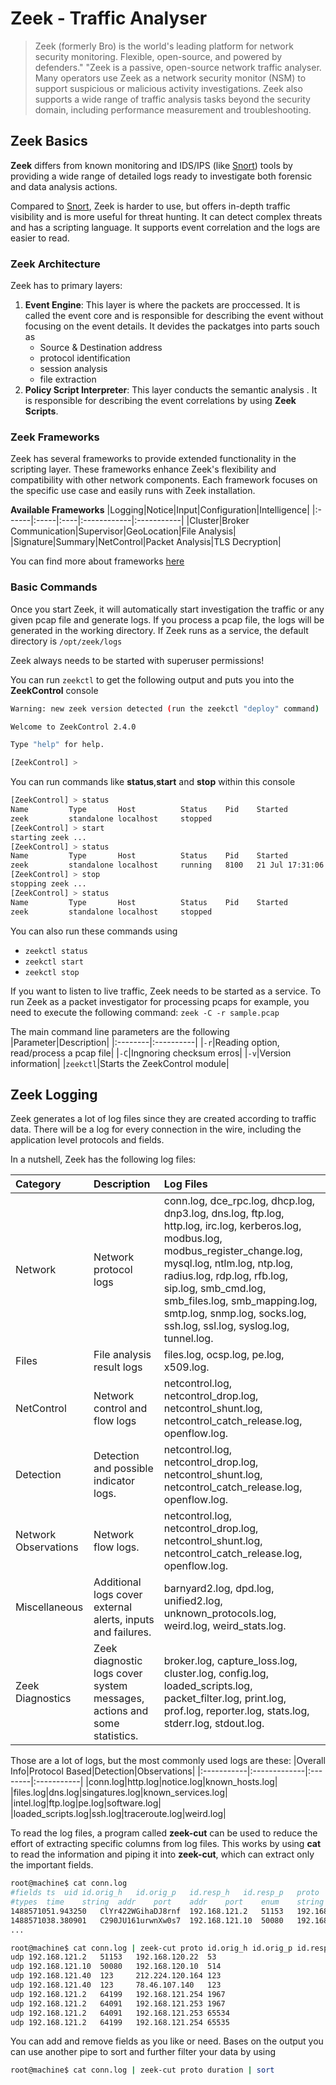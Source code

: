 # Zeek - Traffic Analyser
>Zeek (formerly Bro) is the world's leading platform for network security monitoring. Flexible, open-source, and powered by defenders." "Zeek is a passive, open-source network traffic analyser. Many operators use Zeek as a network security monitor (NSM) to support suspicious or malicious activity investigations. Zeek also supports a wide range of traffic analysis tasks beyond the security domain, including performance measurement and troubleshooting.

## Zeek Basics
**Zeek** differs from known monitoring and IDS/IPS (like [Snort](./snort.md)) tools by providing a wide range of detailed logs ready to investigate both forensic and data analysis actions.

Compared to <ins>Snort</ins>, Zeek is harder to use, but offers in-depth traffic visibility and is more useful for threat hunting. It can detect complex threats and has a scripting language. It supports event correlation and the logs are easier to read. 

### Zeek Architecture

Zeek has to primary layers:
1. **Event Engine**: This layer is where the packets are proccessed. It is called the event core and is responsible for describing the event without focusing on the event details. It devides the packatges into parts souch as
   - Source & Destination address
   - protocol identification
   - session analysis
   - file extraction
2. **Policy Script Interpreter**: This layer conducts the semantic analysis . It is responsible for describing the event correlations by using **Zeek Scripts**.

### Zeek Frameworks
Zeek has several frameworks to provide extended functionality in the scripting layer. These frameworks enhance Zeek's flexibility and compatibility with other network components. Each framework focuses on the specific use case and easily runs with Zeek installation.

**Available Frameworks**
|Logging|Notice|Input|Configuration|Intelligence|
|:------|:-----|:----|:------------|:-----------|
|Cluster|Broker Communication|Supervisor|GeoLocation|File Analysis|
|Signature|Summary|NetControl|Packet Analysis|TLS Decryption|

You can find more about frameworks [here](https://docs.zeek.org/en/master/frameworks/index.html)


### Basic Commands
Once you start Zeek, it will automatically start investigation the traffic or any given pcap file and generate logs. If you process a pcap file, the logs will be generated in the working directory. If Zeek runs as a service, the default directory is ``/opt/zeek/logs`` 

Zeek always needs to be started with superuser permissions!

You can run `zeekctl` to get the following output and puts you into the **ZeekControl** console

```bash
Warning: new zeek version detected (run the zeekctl "deploy" command)

Welcome to ZeekControl 2.4.0

Type "help" for help.

[ZeekControl] >
```

You can run commands like **status**,**start** and **stop** within this console

```bash
[ZeekControl] > status
Name         Type       Host          Status    Pid    Started
zeek         standalone localhost     stopped
[ZeekControl] > start
starting zeek ...
[ZeekControl] > status
Name         Type       Host          Status    Pid    Started
zeek         standalone localhost     running   8100   21 Jul 17:31:06
[ZeekControl] > stop
stopping zeek ...
[ZeekControl] > status
Name         Type       Host          Status    Pid    Started
zeek         standalone localhost     stopped
```

You can also run these commands using 
- `zeekctl status`
- `zeekctl start`
- `zeekctl stop`

If you want to listen to live traffic, Zeek needs to be started as a service. To run Zeek as a packet investigator for processing pcaps for example, you need to execute the following command:
`zeek -C -r sample.pcap`

The main command line parameters are the following
|Parameter|Description|
|:--------|:----------|
|`-r`|Reading option, read/process a pcap file|
|`-C`|Ingnoring checksum erros|
|`-v`|Version information|
|`zeekctl`|Starts the ZeekControl module|

## Zeek Logging
Zeek generates a lot of log files since they are created according to traffic data. There will be a log for every connection in the wire, including the application level protocols and fields.

In a nutshell, Zeek has the following log files:

|Category|Description|Log Files|
|:-------|:----------|:--------|
|Network|Network protocol logs|conn.log, dce_rpc.log, dhcp.log, dnp3.log, dns.log, ftp.log, http.log, irc.log, kerberos.log, modbus.log, modbus_register_change.log, mysql.log, ntlm.log, ntp.log, radius.log, rdp.log, rfb.log, sip.log, smb_cmd.log, smb_files.log, smb_mapping.log, smtp.log, snmp.log, socks.log, ssh.log, ssl.log, syslog.log, tunnel.log.|
|Files|File analysis result logs| files.log, ocsp.log, pe.log, x509.log.|
|NetControl|Network control and flow logs|netcontrol.log, netcontrol_drop.log, netcontrol_shunt.log, netcontrol_catch_release.log, openflow.log.|
|Detection|Detection and possible indicator logs.|netcontrol.log, netcontrol_drop.log, netcontrol_shunt.log, netcontrol_catch_release.log, openflow.log.|
|Network Observations|Network flow logs.|netcontrol.log, netcontrol_drop.log, netcontrol_shunt.log, netcontrol_catch_release.log, openflow.log.|
|Miscellaneous|Additional logs cover external alerts, inputs and failures.|barnyard2.log, dpd.log, unified2.log, unknown_protocols.log, weird.log, weird_stats.log.|
|Zeek Diagnostics| Zeek diagnostic logs cover system messages, actions and some statistics.| broker.log, capture_loss.log, cluster.log, config.log, loaded_scripts.log, packet_filter.log, print.log, prof.log, reporter.log, stats.log, stderr.log, stdout.log.|

Those are a lot of logs, but the most commonly used logs are these:
|Overall Info|Protocol Based|Detection|Observations|
|:-----------|:-------------|:--------|:-----------|
|conn.log|http.log|notice.log|known_hosts.log|
|files.log|dns.log|singatures.log|known_services.log|
|intel.log|ftp.log|pe.log|software.log|
|loaded_scripts.log|ssh.log|traceroute.log|weird.log|

To read the log files, a program called **zeek-cut** can be used to reduce the effort of extracting specific columns from log files.
This works by using **cat** to read the information and piping it into **zeek-cut**, which can extract only the important fields.

```bash
root@machine$ cat conn.log
#fields	ts	uid	id.orig_h	id.orig_p	id.resp_h	id.resp_p	proto	service	duration	orig_bytes	resp_bytes	conn_state	local_orig	local_resp	missed_bytes	history	orig_pkts	orig_ip_bytes	resp_pkts	resp_ip_bytes	tunnel_parents
#types	time	string	addr	port	addr	port	enum	string	intervalcount	count	string	bool	bool	count	string	count	count	count	count	set[string]
1488571051.943250	ClYr422WGihaDJ8rnf	192.168.121.2	51153	192.168.120.22	53	udp	dns	0.001263	36	106	SF	-	-0	Dd	1	64	1	134	-
1488571038.380901	C290JU161urwnXw0s7	192.168.121.10	50080	192.168.120.10	514	udp	-	0.000505	234	0	S0	-	-0	D	2	290	0	0	-
...

root@machine$ cat conn.log | zeek-cut proto id.orig_h id.orig_p id.resp_h id.resp_p
udp	192.168.121.2	51153	192.168.120.22	53
udp	192.168.121.10	50080	192.168.120.10	514
udp	192.168.121.40	123	    212.224.120.164	123
udp	192.168.121.40	123	    78.46.107.140	123
udp	192.168.121.2	64199	192.168.121.254	1967
udp	192.168.121.2	64091	192.168.121.253	1967
udp	192.168.121.2	64091	192.168.121.253	65534
udp	192.168.121.2	64199	192.168.121.254	65535

```

You can add and remove fields as you like or need. Bases on the output you can use another pipe to sort and further filter your data by using
```bash
root@machine$ cat conn.log | zeek-cut proto duration | sort
```
